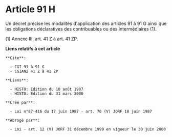 # Article 91 H

Un décret précise les modalités d'application des articles 91 à 91 G ainsi que les obligations déclaratives des contribuables
ou des intermédiaires (1).

(1) Annexe III, art. 41 Z à art. 41 ZP.

**Liens relatifs à cet article**

	**Cite**:

	  - CGI 91 à 91 G
	  - CGIAN2 41 Z à 41 ZP

	**Liens**:

	  - HISTO: Edition du 10 août 1987
	  - HISTO: Edition du 31 mars 2000

	**Créé par**:

	  - Loi n°87-416 du 17 juin 1987 - art. 70 (V) JORF 18 juin 1987

	**Abrogé par**:

	  - Loi - art. 12 (V) JORF 31 décembre 1999 en vigueur le 30 juin 2000
